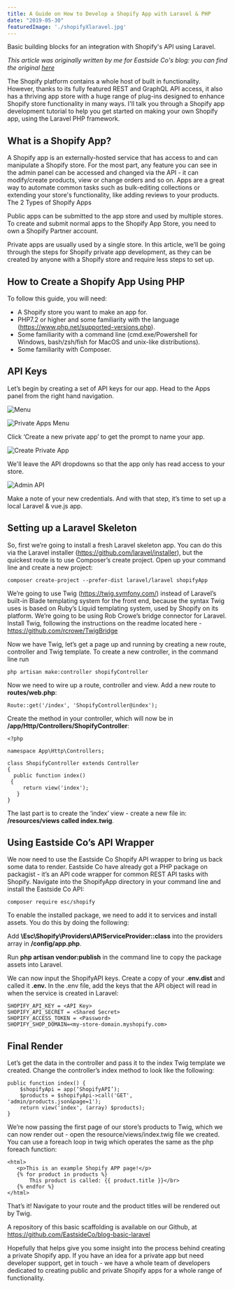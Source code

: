 ```yaml
---
title: A Guide on How to Develop a Shopify App with Laravel & PHP
date: "2019-05-30"
featuredImage: './shopifyXlaravel.jpg'
---
```


Basic building blocks for an integration with Shopify's API using Laravel.

<!-- end -->

_This article was originally written by me for Eastside Co's blog: you can find the original [here](https://eastsideco.com/blog/developing-shoth-laravel-php)_

The Shopify platform contains a whole host of built in functionality. However, thanks to its fully featured REST and GraphQL API access, it also has a thriving app store with a huge range of plug-ins designed to enhance Shopify store functionality in many ways. I'll talk you through a Shopify app development tutorial to help you get started on making your own Shopify app, using the Laravel PHP framework.

## What is a Shopify App?

A Shopify app is an externally-hosted service that has access to and can manipulate a Shopify store. For the most part, any feature you can see in the admin panel can be accessed and changed via the API - it can modify/create products, view or change orders and so on. Apps are a great way to automate common tasks such as bulk-editing collections or extending your store's functionality, like adding reviews to your products.
The 2 Types of Shopify Apps

Public apps can be submitted to the app store and used by multiple stores. To create and submit normal apps to the Shopify App Store, you need to own a Shopify Partner account.

Private apps are usually used by a single store. In this article, we’ll be going through the steps for Shopify private app development, as they can be created by anyone with a Shopify store and require less steps to set up.

## How to Create a Shopify App Using PHP

To follow this guide, you will need:

* A Shopify store you want to make an app for.
* PHP7.2 or higher and some familiarity with the language (https://www.php.net/supported-versions.php).
* Some familiarity with a command line (cmd.exe/Powershell for Windows, bash/zsh/fish for MacOS and unix-like distributions).
* Some familiarity with Composer.

## API Keys

Let’s begin by creating a set of API keys for our app. Head to the Apps panel from the right hand navigation.

![Menu](-shopify-apps-panel-1.png)

![Private Apps Menu](private-apps-menu-2.png)

Click ‘Create a new private app’ to get the prompt to name your app.

![Create Private App](create-private-app-3.png)

We'll leave the API dropdowns so that the app only has read access to your store.

![Admin API](admin-api-4.png)

Make a note of your new credentials. And with that step, it’s time to set up a local Laravel & vue.js app.

## Setting up a Laravel Skeleton

So, first we’re going to install a fresh Laravel skeleton app. You can do this via the Laravel installer (https://github.com/laravel/installer), but the quickest route is to use Composer’s create project. Open up your command line and create a new project:

`composer create-project --prefer-dist laravel/laravel shopifyApp`

We’re going to use Twig (https://twig.symfony.com/) instead of Laravel’s built-in Blade templating system for the front end, because the syntax Twig uses is based on Ruby’s Liquid templating system, used by Shopify on its platform. We’re going to be using Rob Crowe’s bridge connector for Laravel. Install Twig, following the instructions on the readme located here - https://github.com/rcrowe/TwigBridge

Now we have Twig, let’s get a page up and running by creating a new route, controller and Twig template. To create a new controller, in the command line run

`php artisan make:controller shopifyController`

Now we need to wire up a route, controller and view. Add a new route to **routes/web.php**:

`Route::get('/index', 'ShopifyController@index');`

Create the method in your controller, which will now be in
**/app/Http/Controllers/ShopifyController**:

```
<?php

namespace App\Http\Controllers;

class ShopifyController extends Controller
{
  public function index()
 {
     return view('index');
   }
}
```

The last part is to create the ‘index’ view - create a new file in: **/resources/views called index.twig**.

## Using Eastside Co’s API Wrapper

We now need to use the Eastside Co Shopify API wrapper to bring us back some data to render. Eastside Co have already got a PHP package on packagist - it’s an API code wrapper for common REST API tasks with Shopify. Navigate into the ShopifyApp directory in your command line and install the Eastside Co API:

`composer require esc/shopify`

To enable the installed package, we need to add it to services and install assets. You do this by doing the following:

Add **\Esc\Shopify\Providers\APIServiceProvider::class** into the providers array in **/config/app.php**.

Run **php artisan vendor:publish** in the command line to copy the package assets into Laravel.

We can now input the ShopifyAPI keys. Create a copy of your **.env.dist** and called it **.env.** In the .env file, add the keys that the API object will read in when the service is created in Laravel:

```
SHOPIFY_API_KEY = <API Key>
SHOPIFY_API_SECRET = <Shared Secret>
SHOPIFY_ACCESS_TOKEN = <Password>
SHOPIFY_SHOP_DOMAIN=<my-store-domain.myshopify.com>
```

## Final Render

Let’s get the data in the controller and pass it to the index Twig template we created. Change the controller’s index method to look like the following:

```
public function index() {
    $shopifyApi = app(‘ShopifyAPI’);
    $products = $shopifyApi->call('GET', 'admin/products.json&page=1');
    return view('index', (array) $products);
}
```

We’re now passing the first page of our store’s products to Twig, which we can now render out - open the resource/views/index.twig file we created. You can use a foreach loop in twig which operates the same as the php foreach function:

```
<html>
   <p>This is an example Shopify APP page!</p>
   {% for product in products %}
       This product is called: {{ product.title }}</br>
   {% endfor %}
</html>
```

That’s it! Navigate to your route and the product titles will be rendered out by Twig.

A repository of this basic scaffolding is available on our Github, at https://github.com/EastsideCo/blog-basic-laravel

Hopefully that helps give you some insight into the process behind creating a private Shopify app. If you have an idea for a private app but need developer support, get in touch - we have a whole team of developers dedicated to creating public and private Shopify apps for a whole range of functionality.
